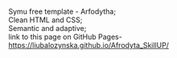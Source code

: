 Symu free template - Arfodytha;
<br>
Clean HTML and CSS;
<br>
Semantic and adaptive;
<br>
link to this page on GitHub Pages- https://liubalozynska.github.io/Afrodyta_SkillUP/

